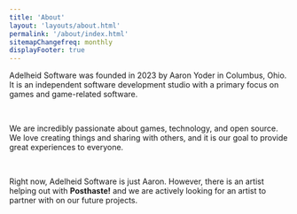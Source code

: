 ```yaml
---
title: 'About'
layout: 'layouts/about.html'
permalink: '/about/index.html'
sitemapChangefreq: monthly
displayFooter: true
---
```


Adelheid Software was founded in 2023 by Aaron Yoder in Columbus, Ohio. It is an independent software development studio with a primary focus on games and game-related software.

<br>

We are incredibly passionate about games, technology, and open source. We love creating things and sharing with others, and it is our goal to provide great experiences to everyone.

<br>

Right now, Adelheid Software is just Aaron. However, there is an artist helping out with **Posthaste!** and we are actively looking for an artist to partner with on our future projects.